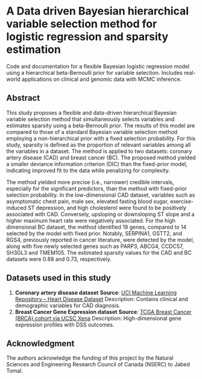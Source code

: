 # A Data driven Bayesian hierarchical variable selection method for logistic regression and sparsity estimation
Code and documentation for a flexible Bayesian logistic regression model using a hierarchical beta-Bernoulli prior for variable selection. Includes real-world applications on clinical and genomic data with MCMC inference.
## Abstract 
This study proposes a flexible and data-driven hierarchical Bayesian variable selection method that simultaneously selects variables and estimates sparsity using a beta-Bernoulli prior. The results of this model are compared to those of a standard Bayesian variable selection method employing a non-hierarchical prior with a fixed selection probability. For this study, sparsity is defined as the proportion of relevant variables among all the variables in a dataset. The method is applied to two datasets: coronary artery disease (CAD) and breast cancer (BC). The proposed method yielded a smaller deviance information criterion (DIC) than the fixed-prior model, indicating improved fit to the data while penalizing for complexity.


The method yielded more precise (i.e., narrower) credible intervals, especially for the significant predictors, than the method with fixed-prior selection probability. In the low-dimensional CAD dataset, variables such as asymptomatic chest pain, male sex, elevated fasting blood sugar, exercise-induced ST depression, and high cholesterol were found to be positively associated with CAD. Conversely, upsloping or downsloping ST slope and a higher maximum heart rate were negatively associated. For the high dimensional BC dataset, the method identified 19 genes, compared to 14 selected by the model with fixed prior. Notably, SERPINA1, GSTT2, and RGS4, previously reported in cancer literature, were detected by the model, along with five newly selected genes such as PARP3, ABCG4, CCDC57, SH3GL3 and TMEM105. The estimated sparsity values for the CAD and BC datasets were 0.88 and 0.73, respectively.

## Datasets used in this study

1. **Coronary artery disease dataset**
   **Source**: [UCI Machine Learning Repository – Heart Disease Dataset](https://ieee-dataport.org/open-access/heart-disease-dataset-comprehensive)
   Description: Contains clinical and demographic variables for CAD diagnosis.
2.  **Breast Cancer Gene Expression dataset**
   **Source**: [TCGA Breast Cancer (BRCA) cohort via UCSC Xena](https://xenabrowser.net/datapages/?cohort=TCGA\%20Breast\%20Cancer\%20(BRCA)\&removeHub=https\%3A\%2F\%2Fxena.treehouse.gi.ucsc.edu\%3A443)
    Description: High-dimensional gene expression profiles with DSS outcomes.
    
## Acknowledgment

The authors acknowledge the funding of this project by the Natural Sciences and Engineering Research Council of Canada (NSERC) to Jabed Tomal.
